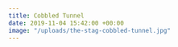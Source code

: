 ```yaml
---
title: Cobbled Tunnel
date: 2019-11-04 15:42:00 +00:00
image: "/uploads/the-stag-cobbled-tunnel.jpg"
---
```


